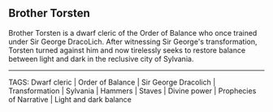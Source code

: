 ## Brother Torsten

Brother Torsten is a dwarf cleric of the Order of Balance who once trained under Sir George DracoLich. After witnessing Sir George's transformation, Torsten turned against him and now tirelessly seeks to restore balance between light and dark in the reclusive city of Sylvania.


---
TAGS: Dwarf cleric | Order of Balance | Sir George Dracolich | Transformation | Sylvania | Hammers | Staves | Divine power | Prophecies of Narrative | Light and dark balance

